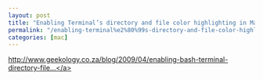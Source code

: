 ```yaml
---
layout: post
title: "Enabling Terminal’s directory and file color highlighting in Mac OS X"
permalink: "/enabling-terminal%e2%80%99s-directory-and-file-color-highlighting-in-mac-os-x"
categories: [mac]
---
```


<a href="http://www.geekology.co.za/blog/2009/04/enabling-bash-terminal-directory-file-color-highlighting-mac-os-x/">http://www.geekology.co.za/blog/2009/04/enabling-bash-terminal-directory-file...</a>
